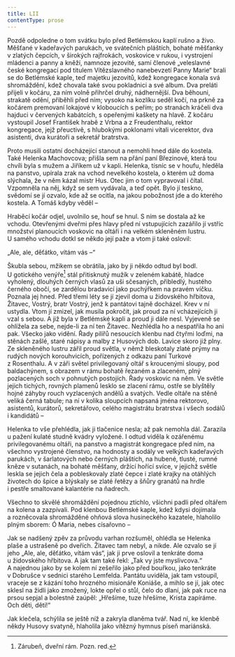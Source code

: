```yaml
---
title: LII
contentType: prose
---
```


<section>

Pozdě odpoledne o tom svátku bylo před Betlémskou kaplí rušno a živo. Měšťané v kadeřavých parukách, ve svátečních pláštích, bohaté měšťanky v zlatých čepcích, v širokých rajfrokách, voskovice v rukou, i vystrojení mládenci a panny a kněží, namnoze jezovité, samí členové „veleslavné české kongregací pod titulem Vítězslavného nanebevzetí Panny Marie“ brali se do Betlémské kaple, teď majetku jezovitů, kdež kongregace konala svá shromáždění, kdež chovala také svou pokladnici a své album. Dva preláti přijeli v kočáru, za ním volně přihrčel druhý, nádhernější. Dva běhouni, strakatě odění, přiběhli před ním; vysoko na kozlíku seděl kočí, na prkně za kočárem premovaní lokajové v kloboucích s peřím; po stranách kráčeli dva hajduci v červených kabátcích, s opeřenými kaškety na hlavě. Z kočáru vystoupil Josef František hrabě z Vrbna a z Freudenthalu, rektor kongregace, jejž přeuctivě, s hlubokými poklonami vítali vicerektor, dva asistenti, dva kurátoři a sekretář bratrstva.

Proto musili ostatní docházející stanout a nemohli hned dále do kostela. Také Helenka Machovcova; přišla sem na přání paní Březinové, která tou chvíli byla s mužem a Jiříkem už v kapli. Helenka, tísníc se v houfu, hleděla na panstvo, upírala zrak na vchod nevelkého kostela, o kterém už doma slýchala, že v něm kázal mistr Hus. Otec jim o tom vypravoval i čítal. Vzpomněla na něj, když se sem vydávala, a teď opět. Bylo jí teskno, svědomí se jí ozvalo, kde až se ocitla, na jakou pobožnost jde a do kterého kostela. A Tomáš kdyby věděl –

Hraběcí kočár odjel, uvolnilo se, houf se hnul. S ním se dostala až ke vchodu. Otevřenými dveřmi přes hlavy před ní vstupujících zazářilo jí vstříc množství planoucích voskovic na oltáři i na velkém skleněném lustru. U samého vchodu dotkl se někdo její paže a vtom ji také oslovil:

„Ale, ale, děťátko, vítám vás –“

Škubla sebou, mžikem se obrátila, jako by ji někdo odtud byl bodl. U gotického venýře[^61] stál přitisknutý mužík v zeleném kabátě, hladce vyholený, dlouhých černých vlasů za uši sčesaných, přibledlý, hustého černého obočí, se zardělou bradavicí jako puchýřkem na pravém víčku. Poznala jej hned. Před třemi léty se jí zjevil doma u židovského hřbitova, Žitavec, Vostrý, bratr Vostrý, jenž k pantátovi tajně docházel. Krev v ní ustydla. Vtom jí zmizel, jak musila pokročit, jak proud za ní vcházejících ji vzal s sebou. A již byla v Betlémské kapli a proud ji dále nesl. Vyjeveně se ohlížela za sebe, nejde-li za ní ten Žitavec. Nezhlédla ho a nespatřila ho ani pak. Všecko jako vidění. Řady pilířů nesoucích klenbu nad čtyřmi loďmi, na stěnách zašlé, staré nápisy a malby z Husových dob. Lavice skoro již plny. Ze skleněného lustru zářil proud světla, v němž bleskotaly zlaté prýmy na rudých nových korouhvicích, pořízených z odkazu paní Turkové z Rosenthalu. A v záři světel privilegovaný oltář s kroucenými sloupy, pod baldachýnem, s obrazem v rámu bohatě řezaném a zlaceném, plný pozlacených soch v pohnutých postojích. Řady voskovic na něm. Ve světle jejich tichých, rovných plamenů lesklo se zlacení rámu, ostře se blyštěly hojné záhyby rouch vyzlacených andělů a svatých. Vedle oltáře na stěně veliká černá tabule; na ní v kolika sloupcích napsaná jména rektorovo, asistentů, kurátorů, sekretářovo, celého magistrátu bratrstva i všech sodálů i kandidátů –

Helenka to vše přehlédla, jak ji tlačenice nesla; až pak nemohla dál. Zarazila u pažení kulaté studně kvádry vyložené. I odtud viděla k ozářenému privilegovanému oltáři, na panstvo a magistrát kongregace před ním, na všechno vystrojené členstvo, na hodnosty a sodály ve velkých kadeřavých parukách, v šarlatových nebo černých pláštích, na hubené, tlusté, rumné kněze v sutanách, na bohaté měšťany, držící hořící svíce, v jejichž světle leskla se jejich čela a pobleskovaly zlaté čepce i zlaté krajky na otáhlých životech do špice a blýskaly se zlaté řetězy a šňůry granátů na hrdle i pestře smaltované kalantérie na ňadrech.

Všechno to skvělé shromáždění pojednou ztichlo, všichni padli před oltářem na kolena a zazpívali. Pod klenbou Betlémské kaple, kdež kdysi dojímala a rozněcovala shromážděné ohňová slova husineckého kazatele, hlaholilo plným sborem: Ó Maria, nebes císařovno –

Jak se nadšený zpěv za průvodu varhan rozšuměl, ohlédla se Helenka plaše a ustrašeně po dveřích. Žitavec tam nebyl, a nikde. Ale ozvalo se jí jeho „Ale, ale, děťátko, vítám vás“, jak ji prve oslovil a tenkráte doma u židovského hřbitova. A jak tam také řekl: „Tak vy jste myslivcova.“ A najednou jako by se kolem ní zešeřilo jako před bouřkou, jako tenkráte v Dobrušce v sednici starého Lemfelda. Pantátu uviděla, jak tam vstoupil, vraceje se z kázání toho hrozného misionáře Koniáše, a mihlo se jí, jak otec sklesl na židli jako zmožený, lokte opřel o stůl, čelo do dlaní, jak pak ruce na prsou sepjal a bolestně zaúpěl: „Hřešíme, tuze hřešíme, Krista zapíráme. Och děti, děti!“

Jak klečela, schýlila se ještě níž a zakryla dlaněma tvář. Nad ní, ke klenbě někdy Husovy svatyně, hlaholila jako vítězný hymnus píseň mariánská.

[^61]: Zárubeň, dveřní rám. Pozn. red.

</section>
